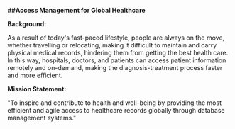 **##Access Management for Global Healthcare**

**Background:**

As a result of today's fast-paced lifestyle, people are always on the move,
whether travelling or relocating, making it difficult to maintain and carry
physical medical records, hindering them from getting the best health care.
In this way, hospitals, doctors, and patients can access patient information
remotely and on-demand, making the diagnosis-treatment process faster
and more efficient.

**Mission Statement:**

"To inspire and contribute to health and well-being by providing the most
efficient and agile access to healthcare records globally through database
management systems."
